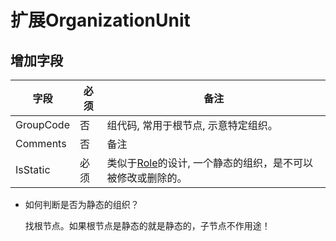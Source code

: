 扩展OrganizationUnit
===================

增加字段
-------------------

| 字段 | 必须 | 备注 |
|----|----|----|
| GroupCode| 否 | 组代码, 常用于根节点, 示意特定组织。 |
| Comments | 否 | 备注 |
| IsStatic | 必须 | 类似于[Role](https://aspnetboilerplate.com/Pages/Documents/Zero/Role-Management)的设计, 一个静态的组织，是不可以被修改或删除的。 |

- 如何判断是否为静态的组织？
 
  找根节点。如果根节点是静态的就是静态的，子节点不作用途！